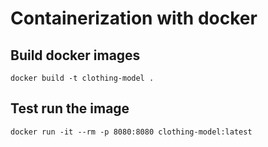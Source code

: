 # Containerization with docker

## Build docker images
```
docker build -t clothing-model .
```

## Test run the image
```
docker run -it --rm -p 8080:8080 clothing-model:latest
```